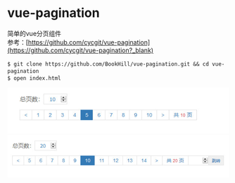 # vue-pagination
简单的vue分页组件  
参考：[https://github.com/cycgit/vue-pagination](https://github.com/cycgit/vue-pagination?_blank)
```
$ git clone https://github.com/BookHill/vue-pagination.git && cd vue-pagination
$ open index.html
```
![image](https://github.com/BookHill/vue-pagination/blob/master/20180525164052.jpg)
![image](https://github.com/BookHill/vue-pagination/blob/master/20180525164139.jpg)